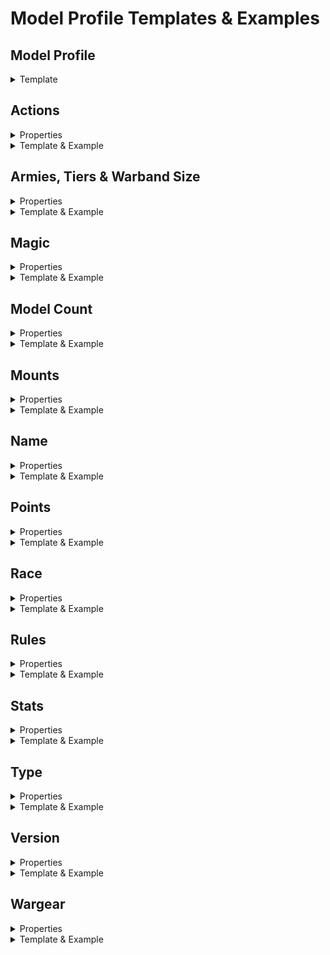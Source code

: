 # Model Profile Templates & Examples

## Model Profile
<details>
<summary>Template</summary>
<p>

```JSON5
{
    "actions": {
        "Name Of Action": {},
        "Name Of Action": {}
    },
    "armies": {
        "Army Name": {
            "tier": "",
            "warbandSize": 0
        },
        "Army Name": {
            "tier": "",
            "warbandSize": 0
        },
        "Army Name": {
            "tier": "",
            "warbandSize": 0
        }
    },
    "magic": {
        "Name Of Magic Power": {
            "casting": 0,
            "range": 0
        },
        "Name Of Magic Power": {
            "casting": 0,
            "range": 0
        },
        "Name Of Magic Power": {
            "casting": 0,
            "range": 0
        }
    },
    "modelCount": 1,
    "mounts": {
        "Name Of Mount": {
            "points": 0,
            "userSelected": false
        },
        "Name Of Mount": {
            "points": 0,
            "userSelected": false
        },
        "Name Of Mount": {
            "points": 0,
            "userSelected": false
        }
    },
    "name": "",
    "points": 0,
    "race": {
        "Name Of Race": {},
        "Name Of Race": {}
    },
    "rules": {
        "Name Of Rule": {
            "type": "Passive"
        },
        "Name Of Rule": {
            "type": "Active"
        },
        "Name Of Rule": {
            "type": "Brutal Power Attack"
        }
    },
    "stats": {
        "movement": 0,
        "fight": 0,
        "range": 0,
        "strength": 0,
        "defence": 0,
        "attacks": 0,
        "wounds": 0,
        "courage": 0,
        "might": {
            "additional": 0,
            "points": 0,
            "value": 0
        },
        "will": {
            "additional": 0,
            "points": 0,
            "value": 0
        },
        "fate": {
            "additional": 0,
            "points": 0,
            "value": 0
        }
    },
    "type": {
        "Monster": {},
        "Infantry": {}
    },
    "version": 0,
    "wargear": {
        "Wargear Name": {
            "optional": true,
            "points": 5,
            "type": "Active",
            "userSelected": false
        },
        "Wargear Name": {
            "optional": false,
            "points": 5,
            "type": "Default",
            "userSelected": false
        }
    }
}
```

</p>
</details>

## Actions
<details>
<summary>Properties</summary>
<p>

| Property | Type | Description |
| --- | --- | --- |
| Name Of Action | string | The name of this model in Capital Case. |

</p>
</details>

<details>
<summary>Template & Example</summary>
<p>

```JSON5
    "actions": {
        "Name Of Action": {},
        "Name Of Action": {}
    }
```

```JSON5
    "actions": {
        "Channeling": {},
        "March": {}
    }
```

</p>
</details>


## Armies, Tiers & Warband Size
<details>
<summary>Properties</summary>
<p>

| Property | Type | Description |
| --- | --- | --- |
| Army Name | string | The name of the army this model belongs to in Capital Case. |
| tier | "Hero Of Legend" \| "Hero Of Valour" \| "Hero Of Fortitude" \| "Minor Hero"\| "Independent Hero" \| "Warrior" | The tier of this model in the specified army in Capital Case. |
| warbandSize | number | The maximum warband size this model is allowed. 0 if this model isn't a hero. |

</p>
</details>

<details>
<summary>Template & Example</summary>
<p>

```JSON5
    "armies": {
        "Army Name": {
            "tier": "",
            "warbandSize": 0
        },
        "Army Name": {
            "tier": "",
            "warbandSize": 0
        },
        "Army Name": {
            "tier": "",
            "warbandSize": 0
        }
    }
```

```JSON5
    "armies": {
        "Angmar": {
            "tier": "Hero Of Legend",
            "warbandSize": 18
        },
        "Barad-Dûr": {
            "tier": "Hero Of Valour",
            "warbandSize": 15
        },
        "Mordor": {
            "tier": "Hero Of Legend",
            "warbandSize": 18
        }
    }
```

</p>
</details>


## Magic
<details>
<summary>Properties</summary>
<p>

| Property | Type | Description |
| --- | --- | --- |
| Name Of Magic Power | string | The name of the Magical Power that this model has in Capital Case. |
| casting | number | The model's casting score for this Magical Power. |
| range | number | The distance in inches a model can cast the Magical Power. |    

</p>
</details>

<details>
<summary>Template & Example</summary>
<p>

```JSON5
    "magic": {
        "Name Of Magic Power": {
            "casting": 0,
            "range": 0
        },
        "Name Of Magic Power": {
            "casting": 0,
            "range": 0
        },
        "Name Of Magic Power": {
            "casting": 0,
            "range": 0
        }
    }
```

```JSON5
    "magic": {
        "Instill Fear": {
            "casting": 5,
            "range": 3
        },
        "Transfix": {
            "casting": 3,
            "range": 12
        },
        "Compel": {
            "casting": 4,
            "range": 12
        }
    }
```

</p>
</details>


## Model Count
<details>
<summary>Properties</summary>
<p>

| Property | Type | Description |
| --- | --- | --- |
| modelCount | number | The quantity of the model, should always be 1. |

</p>
</details>

<details>
<summary>Template & Example</summary>
<p>

```JSON5
    "modelCount": 1
```

</p>
</details>


## Mounts
<details>
<summary>Properties</summary>
<p>

| Property | Type | Description |
| --- | --- | --- |
| Name Of Mount | string | The name of the mount in Capital Case. |
| points | number | The cost in points of the mount. |
| userSelected | boolean | Default (false), changes when a user selects it (true).  |


</p>
</details>

<details>
<summary>Template & Example</summary>
<p>

```JSON5
    "mounts": {
        "Name Of Mount": {
            "points": 0,
            "userSelected": false
        },
        "Name Of Mount": {
            "points": 0,
            "userSelected": false
        },
        "Name Of Mount": {
            "points": 0,
            "userSelected": false
        }
        ... // Additonal Mounts
    }
```

```JSON5
    // Witch-King Mounts
    "mounts": {
        "Armoured Fell Beast": {
            "points": 70,
            "userSelected": false
        },
        "Armoured Horse": {
            "points": 15,
            "userSelected": false
        },
        "Fell Beast": {
            "points": 50,
            "userSelected": false
        },
        "Horse": {
            "points": 10,
            "userSelected": false
        }
    }
```

</p>
</details>


## Name
<details>
<summary>Properties</summary>
<p>

| Property | Type | Description |
| --- | --- | --- |
| name | string | The name of this model in Capital Case. |

</p>
</details>

<details>
<summary>Template & Example</summary>
<p>

```JSON5
    "name": ""
```

```JSON5
    "name": "The Witch-King Of Angmar"
```

</p>
</details>


## Points
<details>
<summary>Properties</summary>
<p>

| Property | Type | Description |
| --- | --- | --- |
| points | number | the base cost of this model. |

</p>
</details>

<details>
<summary>Template & Example</summary>
<p>

```JSON5
    "points": 0
```

```JSON5
    // Witch-King Base Cost
    "points": 70
```

</p>
</details>


## Race
<details>
<summary>Properties</summary>
<p>

| Property | Type | Description |
| --- | --- | --- |
| Name Of Race | string | The Race of this model in Capital Case. |

</p>
</details>

<details>
<summary>Template & Example</summary>
<p>

```JSON5
    "race": {
        "Name Of Race": {},
        "Name Of Race": {}
    }
```

```JSON5
    // With-King Race Details
    "race": {
        "Spirit": {},
        "Ringwraith": {}
    }
```

</p>
</details>


## Rules
<details>
<summary>Properties</summary>
<p>

| Property | Type |Description |
| --- | --- | --- |
| Name Of Rule | string | The name for rule of this model in Capital Case.  |
| type | "Active" \| "Brutal Power Attack" \| "Passive" | The classification of this Rule. |

</p>
</details>

<details>
<summary>Template & Example</summary>
<p>

```JSON5
"rules": {
        "Name Of Rule": {
            "type": "Passive"
        },
        "Name Of Rule": {
            "type": "Active"
        },
        "Name Of Rule": {
            "type": "Brutal Power Attack"
        }
    }
```

```JSON5
"rules": {
        // With-King Rules
        "Terror": {
            "type": "Passive"
        },
        "Will Of Evil": {
            "type": "Passive"
        },
        "Harbinger Of Evil": {
            "type": "Passive"
        }
    }
```
</p>
</details>


## Stats
<details>
<summary>Properties</summary>
<p>

| Property | Type | Description |
| --- | --- | --- |
| movement | number | The number in inches a model can move. |
| fight | number | The model's fight score. |
| range | number | The model's ranged fight score
| strength | number | The model's strength score. |
| defence | number | The model's defence score. |
| attacks | number | The number of attacks the model can make in melee combat. |
| wounds | number | The model's wounds score. |
| courage | number | The model's courage score. |
| might , will & fate | object | The model's Might, Will & Fate stats |
| additional | number | The additional amount of might points that can be bought for a model e.g. Ringwriath, Witch-King |
| points | number | The cost in points of the additional stat per point e.g. 5 points. 0 if model can't have additional points. |
| value | number | The model's un-modified default stat value |

</p></details>

<details>
<summary>Template & Example</summary>
<p>

```JSON5
"stats": {
        "movement": 0,
        "fight": 0,
        "range": 0,
        "strength": 0,
        "defence": 0,
        "attacks": 0,
        "wounds": 0,
        "courage": 0,
        "might": {
            "additional": 0,
            "points": 0,
            "value": 0
        },
        "will": {
            "additional": 0,
            "points": 0,
            "value": 0
        },
        "fate": {
            "additional": 0,
            "points": 0,
            "value": 0
        }
    }
```

```JSON5
"stats": {
        // Witch-King Stats
        "movement": 6,
        "fight": 5,
        "range": 4,
        "strength": 4,
        "defence": 8,
        "attacks": 1,
        "wounds": 1,
        "courage": 6,
        "might": {
            "additional": 3,
            "points": 5,
            "value": 0
        },
        "will": {
            "additional": 10,
            "points": 5,
            "value": 10
        },
        "fate": {
            "additional": 3,
            "points": 5,
            "value": 0
        }
    }
```
</p>
</details>


## Type
<details>
<summary>Properties</summary>
<p>


| Property | Type |Description |
| --- | --- | --- |
| Type Of Model | "Cavalry" \| "Infantry" \| "Monster" | The types for this model.  |

</p>
</details>

<details>
<summary>Template & Example</summary>
<p>

```JSON5
"type": {
        "Type Of Model": {}
}
```

```JSON5
"type": {
        "Monster": {},
        "Infantry": {}
        ... // Additonal Types

}
```
</p>
</details>


## Version
<details><summary>Properties</summary>
<p>

| Property | Type | Description |
| --- | --- | --- |
| version | number | The semantic versioning of this JSON file. |

</p>
</details>

<details>
<summary>Template & Example</summary>
<p>

```JSON5
    "version": 0
```

```JSON5
"version": 1.0
```
</p>
</details>


## Wargear
<details><summary>Properties</summary>
<p>

| Property | Type | Description |
| --- | --- | --- |
| Wargear Name | string | The name of the wargear in Capital Case format. |
| optional | boolean | Should this wargear be selectable by the user (true), or is it part of default wargear for the model (false). |
| points | number | The cost in points of the wargear. 0 if wargear is part of default wargear for the model |
| type | "Active" \| "Passive" | Is this wargear passive or active in its use. |
| userSelected | boolean | Default (false), changes when a user selects it (true).  |
</p>
</details>

<details>
<summary>Template & Example</summary>
<p>

```JSON5
"wargear": {
        // Selectable Wargear
        "Wargear Name": {
            "optional": true,
            "points": 5, 
            "type": "Active",
            "userSelected": false
        },
        // Default Wargear
        "Wargear Name": {
            "optional": false,
            "points": 5, 
            "type": "Default",
            "userSelected": false
        }
}
```

```JSON5
"wargear": {
        "Crown Of Morgul": {
            "optional": true,
            "points": 25,
            "type": "Passive",
            "userSelected": false
        },
        ... // Additonal Wargear
}
```
</p>
</details>

